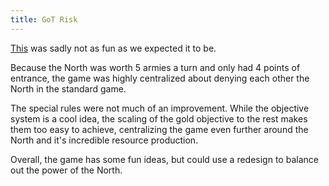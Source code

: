 ```yaml
---
title: GoT Risk
---
```


[This](https://www.amazon.com/Risk-Game-Thrones-Board/dp/B00UD6EXIQ/ref=sr_1_1?ie=UTF8&qid=1525739891&sr=8-1&keywords=game+of+throne+risk) was sadly not as fun as we expected it to be.

Because the North was worth 5 armies a turn and only had 4 points of entrance, the game was highly centralized about denying each other the North in the standard game.

The special rules were not much of an improvement. While the objective system is a cool idea, the scaling of the gold objective to the rest makes them too easy to achieve, centralizing the game even further around the North and it's incredible resource production.

Overall, the game has some fun ideas, but could use a redesign to balance out the power of the North.

